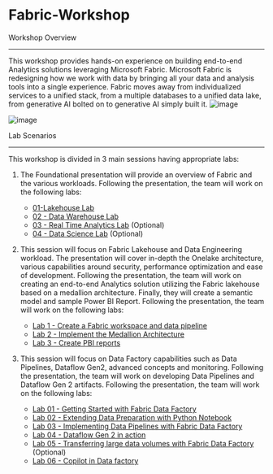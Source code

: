 # Fabric-Workshop

Workshop Overview
*******************************************************************************************
This workshop provides hands-on experience on building end-to-end Analytics solutions leveraging Microsoft Fabric. 
Microsoft Fabric is redesigning how we work with data by bringing all your data and analysis tools into a single experience. Fabric moves away from individualized services to a unified stack, from a multiple databases to a unified data lake, from generative AI bolted on to generative AI simply built it. 
![image](https://github.com/user-attachments/assets/29c3eb44-374b-4bdd-91e6-6f1159b3c9d4)


![image](https://github.com/user-attachments/assets/eb25b96f-a449-4355-a3de-8fa347f328da)

Lab Scenarios
********************************************************************************************
This workshop is divided in 3 main sessions having appropriate labs:
1. The Foundational presentation will provide an overview of Fabric and the various workloads. Following the presentation, the team will work on the following labs:
	- [01-Lakehouse Lab](https://github.com/sagarbathe/Fabric-Workshop/tree/d87b18a01877827a1c1294ece6e1e8e0592321a5/1%20-%20Foundation/Discovery%20Labs/01-Lakehouse%20Lab)
	- [02 - Data Warehouse Lab](https://github.com/sagarbathe/Fabric-Workshop/tree/e0cfe3c98f11bc71a58d7c508dead6f7256b5cdc/1%20-%20Foundation/Discovery%20Labs/02%20-%20Data%20Warehouse%20Lab)
	- [03 - Real Time Analytics Lab](https://github.com/sagarbathe/Fabric-Workshop/tree/e0cfe3c98f11bc71a58d7c508dead6f7256b5cdc/1%20-%20Foundation/Discovery%20Labs/03%20-%20Real%20Time%20Analytics%20Lab) (Optional)
	- [04 - Data Science Lab](https://github.com/sagarbathe/Fabric-Workshop/tree/e0cfe3c98f11bc71a58d7c508dead6f7256b5cdc/1%20-%20Foundation/Discovery%20Labs/04%20-%20Data%20Science%20Lab) (Optional)

 2. This session will focus on Fabric Lakehouse and Data Engineering workload. The presentation will cover in-depth the Onelake architecture, various capabilities around security, performance optimization and ease of 
    development. Following the presentation, the team will work on creating an end-to-end Analytics solution utilizing the Fabric lakehouse based on a medallion architecture. Finally, they will create a semantic 
    model and sample Power BI Report. Following the presentation, the team will work on the following labs:
	- [Lab 1 - Create a Fabric workspace and data pipeline](https://github.com/sagarbathe/Fabric-Workshop/tree/6e6cadaae7ecc3b35c32dd1c101cbf771fb492dc/2%20-%20Lakehouse/Lab%201%20-%20Create%20a%20Fabric%20workspace%20and%20data%20pipeline)
	- [Lab 2 - Implement the Medallion Architecture](https://github.com/sagarbathe/Fabric-Workshop/tree/6e6cadaae7ecc3b35c32dd1c101cbf771fb492dc/2%20-%20Lakehouse/Lab%202%20-%20Implement%20the%20Medallion%20Architecture)
	- [Lab 3 - Create PBI reports](https://github.com/sagarbathe/Fabric-Workshop/tree/6e6cadaae7ecc3b35c32dd1c101cbf771fb492dc/2%20-%20Lakehouse/Lab%203%20-%20Create%20PBI%20reports)

 4. This session will focus on Data Factory capabilities such as Data Pipelines, Dataflow Gen2, advanced concepts and monitoring. Following the presentation, the team will work on developing Data Pipelines and 
    Dataflow Gen 2 artifacts. Following the presentation, the team will work on the following labs:

	- [Lab 01 - Getting Started with Fabric Data Factory](https://github.com/sagarbathe/Fabric-Workshop/tree/cf8bfef8aa1329bcdb8fb03f7612ccb659ce0bf8/3%20-%20Data%20Factory/Labs/Lab%2001%20-%20Getting%20Started%20with%20Fabric%20Data%20Factory)
	- [Lab 02 - Extending Data Preparation with Python Notebook](https://github.com/sagarbathe/Fabric-Workshop/tree/cf8bfef8aa1329bcdb8fb03f7612ccb659ce0bf8/3%20-%20Data%20Factory/Labs/Lab%2002%20-%20Extending%20Data%20Preparation%20with%20Python%20Notebook)
	- [Lab 03 - Implementing Data Pipelines with Fabric Data Factory](https://github.com/sagarbathe/Fabric-Workshop/tree/cf8bfef8aa1329bcdb8fb03f7612ccb659ce0bf8/3%20-%20Data%20Factory/Labs/Lab%2003%20-%20Implementing%20Data%20Pipelines%20with%20Fabric%20Data%20Factory)
	- [Lab 04 - Dataflow Gen 2 in action](https://github.com/sagarbathe/Fabric-Workshop/tree/cf8bfef8aa1329bcdb8fb03f7612ccb659ce0bf8/3%20-%20Data%20Factory/Labs/Lab%2004%20-%20Dataflow%20Gen%202%20in%20action) 
	- [Lab 05 - Transferring large data volumes with Fabric Data Factory](https://github.com/sagarbathe/Fabric-Workshop/tree/cf8bfef8aa1329bcdb8fb03f7612ccb659ce0bf8/3%20-%20Data%20Factory/Labs/Lab%2005%20-%20Transferring%20large%20data%20volumes%20with%20Fabric%20Data%20Factory) (Optional)
	- [Lab 06 - Copilot in Data factory](https://github.com/sagarbathe/Fabric-Workshop/tree/cf8bfef8aa1329bcdb8fb03f7612ccb659ce0bf8/3%20-%20Data%20Factory/Labs/Lab%2006%20-%20Copilot%20in%20Data%20factory)



